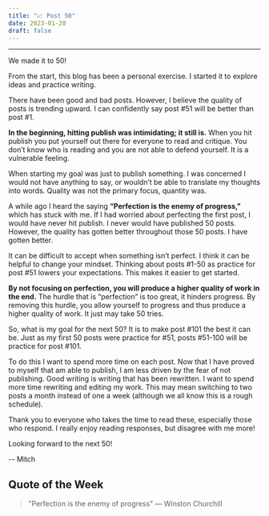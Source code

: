 ```yaml
---
title: "📈 Post 50"
date: 2023-01-20
draft: false
---
```


---

We made it to 50!

From the start, this blog has been a personal exercise. I started it to explore ideas and practice writing.

There have been good and bad posts. However, I believe the quality of posts is trending upward. I can confidently say post #51 will be better than post #1.

**In the beginning, hitting publish was intimidating; it still is.** When you hit publish you put yourself out there for everyone to read and critique. You don’t know who is reading and you are not able to defend yourself. It is a vulnerable feeling.

When starting my goal was just to publish something. I was concerned I would not have anything to say, or wouldn’t be able to translate my thoughts into words. Quality was not the primary focus, quantity was.

A while ago I heard the saying **“Perfection is the enemy of progress,"** which has stuck with me. If I had worried about perfecting the first post, I would have never hit publish. I never would have published 50 posts. However, the quality has gotten better throughout those 50 posts. I have gotten better.

It can be difficult to accept when something isn’t perfect. I think it can be helpful to change your mindset. Thinking about posts #1-50 as practice for post #51 lowers your expectations. This makes it easier to get started.

**By not focusing on perfection, you will produce a higher quality of work in the end.** The hurdle that is “perfection” is too great, it hinders progress. By removing this hurdle, you allow yourself to progress and thus produce a higher quality of work. It just may take 50 tries.

So, what is my goal for the next 50? It is to make post #101 the best it can be. Just as my first 50 posts were practice for #51, posts #51-100 will be practice for post #101.

To do this I want to spend more time on each post. Now that I have proved to myself that am able to publish, I am less driven by the fear of not publishing. Good writing is writing that has been rewritten. I want to spend more time rewriting and editing my work. This may mean switching to two posts a month instead of one a week (although we all know this is a rough schedule).

Thank you to everyone who takes the time to read these, especially those who respond. I really enjoy reading responses, but disagree with me more!

Looking forward to the next 50!

-- Mitch

## Quote of the Week

> "Perfection is the enemy of progress" — Winston Churchill
